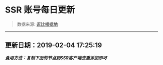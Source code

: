 # SSR 账号每日更新 
> 数据来源: [逗比根据地](https://doub.io/sszhfx/) 
----------------------------------------------
## 更新日期：2019-02-04 17:25:19 
***食用方法：复制下面的节点到SSR客户端去重添加即可***

 